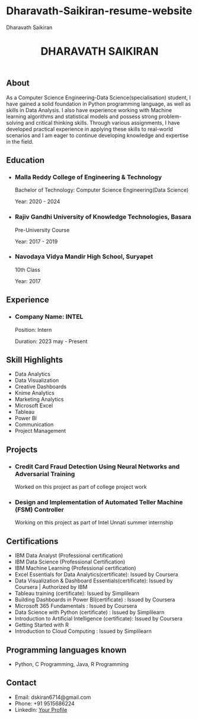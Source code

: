 # Dharavath-Saikiran-resume-website
Dharavath Saikiran 
<!DOCTYPE html>
<html>
<head>
  <title>DHARAVATH Saikiran - Resume</title>
</head>
<body>
  <header>
    <h1>DHARAVATH SAIKIRAN</h1>
  </header>
  <main>
    <section id="about">
      <h2>About</h2>
      <p>
        As a Computer Science Engineering-Data Science(specialisation) student, I have gained a solid foundation in Python programming language, as well as skills in Data Analysis. I also have experience working with Machine learning algorithms and statistical models and possess strong problem-solving and critical thinking skills. Through various assignments, I have developed practical experience in applying these skills to real-world scenarios and I am eager to continue developing knowledge and expertise in the field.
      </p>
    </section>
    <section id="education">
      <h2>Education</h2>
      <ul>
        <li>
          <h3>Malla Reddy College of Engineering & Technology</h3>
          <p>Bachelor of Technology: Computer Science Engineering(Data Science)</p>
          <p>Year: 2020 - 2024</p>
        </li>
        <li>
          <h3>Rajiv Gandhi University of Knowledge Technologies, Basara</h3>
          <p>Pre-University Course</p>
          <p>Year: 2017 - 2019</p>
        </li>
        <li>
          <h3>Navodaya Vidya Mandir High School, Suryapet</h3>
          <p>10th Class</p>
          <p>Year: 2017</p>
        </li>
      </ul>
    </section>
    <section id="experience">
      <h2>Experience</h2>
      <ul>
        <li>
          <h3>Company Name: INTEL</h3>
          <p>Position: Intern</p>
          <p>Duration: 2023 may - Present</p>
        </li>
      </ul>
    </section>
    <section id="skills">
      <h2>Skill Highlights</h2>
      <ul>
        <li>Data Analytics</li>
        <li>Data Visualization</li>
        <li>Creative Dashboards</li>
        <li>Knime Analytics</li>
        <li>Marketing Analytics</li>
        <li>Microsoft Excel</li>
        <li>Tableau</li>
        <li>Power BI</li>
        <li>Communication</li>
        <li>Project Management</li>
      </ul>
    </section>
    <section id="projects">
      <h2>Projects</h2>
      <ul>
        <li>
          <h3>Credit Card Fraud Detection Using Neural Networks and Adversarial Training</h3>
          <p>Worked on this project as part of college project work</p>
        </li>
        <li>
          <h3>Design and Implementation of Automated Teller Machine (FSM) Controller</h3>
          <p>Working on this project as part of Intel Unnati summer internship</p>
        </li>
      </ul>
    </section>  
    <section id="Certifications">
      <h2>Certifications</h2>
      <ul>
        <li>IBM Data Analyst (Professional certification)</li>
        <li>IBM Data Science (Professional Certification)</li>
        <li>IBM Machine Learning (Professional certification)</li>
        <li>Excel Essentials for Data Analytics(certificate): Issued by Coursera</li>
        <li>Data Visualization & Dashboard Essentials(certificate): Issued by Coursera | Authorized by IBM </li>
        <li>Tableau training (certificate): Issued by Simplilearn</li>
        <li>Building Dashboards in Power BI(certificate) : Issued by Coursera</li>
        <li>Microsoft 365 Fundamentals : Issued by Coursera</li>
        <li>Data Science with Python (certificate) : Issued by Simplilearn</li>
        <li>Introduction to Artificial Intelligence (certificate): Issued by Coursera</li>
        <li>Getting Started with R</li>
        <li>Introduction to Cloud Computing : Issued by Simplilearn</li> 
      </ul>
    </section>   
    <section id="programming languages">
      <h2>Programming languages known</h2>
      <ul>
      <li>Python, C Programming, Java, R Programming</li>
      </ul>
    </section>
    <section id="contact">
      <h2>Contact</h2>
      <ul>
        <li>Email: dskiran6714@gmail.com</li>
        <li>Phone: +91 9515686224</li>
        <li>LinkedIn: <a href="https://www.linkedin.com/dskiran">Your Profile</a></li>
      </ul>
    </section>
  </main>
</body>
</html>
